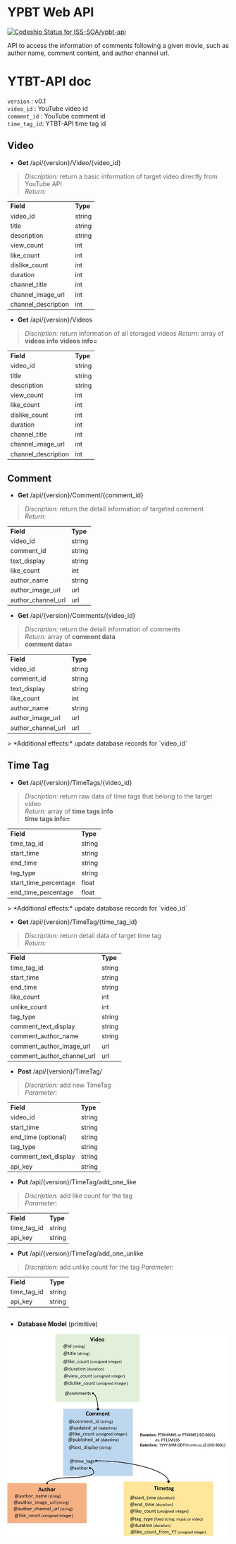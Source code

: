 # YPBT Web API
[ ![Codeship Status for ISS-SOA/ypbt-api](https://codeship.com/projects/c2f0d920-8535-0134-9419-0ea196d1355a/status?branch=master)](https://app.codeship.com/projects/182029)

API to access the information of comments following a given movie, such as author name, comment content, and author channel url.

# YTBT-API doc  
`version`    : v0.1  
`video_id`   : YouTube video id  
`comment_id` : YouTube comment id  
`time_tag_id`: YTBT-API time tag id  

## Video  
* <strong>Get</strong> /api/{version}/Video/{video_id}  
> *Discription:* return a basic information of target video directly from YouTube API  
> *Return:*  
<table>
<tr><td><strong>Field</strong></td><td><strong>Type</strong></td></tr>
<tr><td>video_id</td><td>string</td></tr>
<tr><td>title</td><td>string</td></tr>
<tr><td>description</td><td>string</td></tr>
<tr><td>view_count</td><td>int</td></tr>
<tr><td>like_count</td><td>int</td></tr>
<tr><td>dislike_count</td><td>int</td></tr>
<tr><td>duration</td><td>int</td></tr>
<tr><td>channel_title</td><td>int</td></tr>
<tr><td>channel_image_url</td><td>int</td></tr>
<tr><td>channel_description</td><td>int</td></tr>
</table>

* <strong>Get</strong> /api/{version}/Videos
> *Discription:* return information of all storaged videos
> *Return:*  array of <strong>videos info</strong>
> <strong>videos info=</strong>
<table>
<tr><td><strong>Field</strong></td><td><strong>Type</strong></td></tr>
<tr><td>video_id</td><td>string</td></tr>
<tr><td>title</td><td>string</td></tr>
<tr><td>description</td><td>string</td></tr>
<tr><td>view_count</td><td>int</td></tr>
<tr><td>like_count</td><td>int</td></tr>
<tr><td>dislike_count</td><td>int</td></tr>
<tr><td>duration</td><td>int</td></tr>
<tr><td>channel_title</td><td>int</td></tr>
<tr><td>channel_image_url</td><td>int</td></tr>
<tr><td>channel_description</td><td>int</td></tr>
</table>

## Comment
* <strong>Get</strong> /api/{version}/Comment/{comment_id}  
> *Discription:* return the detail information of targeted comment  
> *Return:*  
<table>
<tr><td><strong>Field</strong></td><td><strong>Type</strong></td></tr>
<tr><td>video_id</td><td>string</td></tr>
<tr><td>comment_id</td><td>string</td></tr>
<tr><td>text_display</td><td>string</td></tr>
<tr><td>like_count</td><td>int</td></tr>
<tr><td>author_name</td><td>string</td></tr>
<tr><td>author_image_url</td><td>url</td></tr>
<tr><td>author_channel_url</td><td>url</td></tr>
</table>

* <strong>Get</strong> /api/{version}/Comments/{video_id}  
> *Discription:* return the detail information of comments  
> *Return:* array of <strong>comment data</strong>  
> <strong>comment data=</strong>
<table>
<tr><td><strong>Field</strong></td><td><strong>Type</strong></td></tr>
<tr><td>video_id</td><td>string</td></tr>
<tr><td>comment_id</td><td>string</td></tr>
<tr><td>text_display</td><td>string</td></tr>
<tr><td>like_count</td><td>int</td></tr>
<tr><td>author_name</td><td>string</td></tr>
<tr><td>author_image_url</td><td>url</td></tr>
<tr><td>author_channel_url</td><td>url</td></tr>
</table>
> *Additional effects:* update database records for `video_id`

## Time Tag
* <strong>Get</strong> /api/{version}/TimeTags/{video_id}  
> *Discription:* return raw data of time tags that belong to the target video  
> *Return:*  array of <strong>time tags info</strong>  
> <strong>time tags info=</strong>
<table>
<tr><td><strong>Field</strong></td><td><strong>Type</strong></td></tr>
<tr><td>time_tag_id</td><td>string</td></tr>
<tr><td>start_time</td><td>string</td></tr>
<tr><td>end_time</td><td>string</td></tr>
<tr><td>tag_type</td><td>string</td></tr>
<tr><td>start_time_percentage</td><td>float</td></tr>
<tr><td>end_time_percentage</td><td>float</td></tr>
</table>
> *Additional effects:* update database records for `video_id`

* <strong>Get</strong> /api/{version}/TimeTag/{time_tag_id}
> *Discription:* return detail data of target time tag  
> *Return:*  
<table>
<tr><td><strong>Field</strong></td><td><strong>Type</strong></td></tr>
<tr><td>time_tag_id</td><td>string</td></tr>
<tr><td>start_time</td><td>string</td></tr>
<tr><td>end_time</td><td>string</td></tr>
<tr><td>like_count</td><td>int</td></tr>
<tr><td>unlike_count</td><td>int</td></tr>
<tr><td>tag_type</td><td>string</td></tr>
<tr><td>comment_text_display</td><td>string</td></tr>
<tr><td>comment_author_name</td><td>string</td></tr>
<tr><td>comment_author_image_url</td><td>url</td></tr>
<tr><td>comment_author_channel_url</td><td>url</td></tr>
</table>  

* <strong>Post</strong> /api/{version}/TimeTag/
> *Discription:* add new TimeTag    
> *Parameter:*
<table>
<tr><td><strong>Field</strong></td><td><strong>Type</strong></td></tr>
<tr><td>video_id</td><td>string</td></tr>
<tr><td>start_time</td><td>string</td></tr>
<tr><td>end_time (optional)</td><td>string</td></tr>
<tr><td>tag_type</td><td>string</td></tr>
<tr><td>comment_text_display</td><td>string</td></tr>
<tr><td>api_key</td><td>string</td></tr>
</table>

* <strong>Put</strong> /api/{version}/TimeTag/add_one_like
> *Discription:* add like count for the tag  
> *Parameter:*
<table>
<tr><td><strong>Field</strong></td><td><strong>Type</strong></td></tr>
<tr><td>time_tag_id</td><td>string</td></tr>
<tr><td>api_key</td><td>string</td></tr>
</table>

* <strong>Put</strong> /api/{version}/TimeTag/add_one_unlike
> *Discription:* add unlike count for the tag
> *Parameter:*
<table>
<tr><td><strong>Field</strong></td><td><strong>Type</strong></td></tr>
<tr><td>time_tag_id</td><td>string</td></tr>
<tr><td>api_key</td><td>string</td></tr>
</table>

##  
* <strong>Database Model</strong> (primitive)  
  
![Database Model](docs/database_structure.png)
